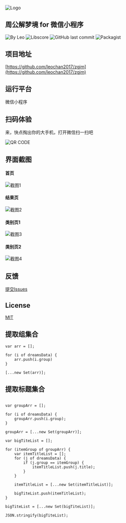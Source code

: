 ![Logo](https://github.com/leochan2017/zgjm/blob/master/%E7%B4%A0%E6%9D%90/logo/%E6%A2%A6-128.png?raw=true)


## 周公解梦境 for 微信小程序
![By Leo](https://img.shields.io/badge/Powered_by-Leo-red.svg?style=flat) 
![Libscore](https://img.shields.io/libscore/s/jQuery.svg?style=flat-square)
![GitHub last commit](https://img.shields.io/github/last-commit/leochan2017/zgjm.svg)
![Packagist](https://img.shields.io/packagist/l/doctrine/orm.svg)


## 项目地址
[https://github.com/leochan2017/zgjm](https://github.com/leochan2017/zgjm)


## 运行平台
微信小程序

## 扫码体验
来，快点掏出你的大手机，打开微信扫一扫吧

![QR CODE](https://github.com/leochan2017/zgjm/blob/master/%E7%B4%A0%E6%9D%90/logo/gh_54e23eb8715a_258.jpg?raw=true)



## 界面截图
#### 首页
![截图1](https://github.com/leochan2017/zgjm/blob/master/%E7%B4%A0%E6%9D%90/%E6%88%AA%E5%9B%BE/1.png?raw=true)

#### 结果页
![截图2](https://github.com/leochan2017/zgjm/blob/master/%E7%B4%A0%E6%9D%90/%E6%88%AA%E5%9B%BE/2.png?raw=true)

#### 类别页1
![截图3](https://github.com/leochan2017/zgjm/blob/master/%E7%B4%A0%E6%9D%90/%E6%88%AA%E5%9B%BE/3.png?raw=true)

#### 类别页2
![截图4](https://github.com/leochan2017/zgjm/blob/master/%E7%B4%A0%E6%9D%90/%E6%88%AA%E5%9B%BE/4.png?raw=true)


## 反馈
[提交Issues](https://github.com/leochan2017/ekp-helper/issues/new)


## License
[MIT](http://opensource.org/licenses/MIT)




## 提取组集合

```
var arr = [];

for (i of dreamsData) {
	arr.push(i.group)
}

[...new Set(arr)];

```

## 提取标题集合

```

var groupArr = [];

for (i of dreamsData) {
    groupArr.push(i.group);
}

groupArr = [...new Set(groupArr)];

var bigTiteList = [];

for (itemGroup of groupArr) {
    var itemTitleList = [];
    for (j of dreamsData) {
        if (j.group == itemGroup) {
            itemTitleList.push(j.title);
        }
    }

    itemTitleList = [...new Set(itemTitleList)];

    bigTiteList.push(itemTitleList);
}

bigTiteList = [...new Set(bigTiteList)];

JSON.stringify(bigTiteList);

```